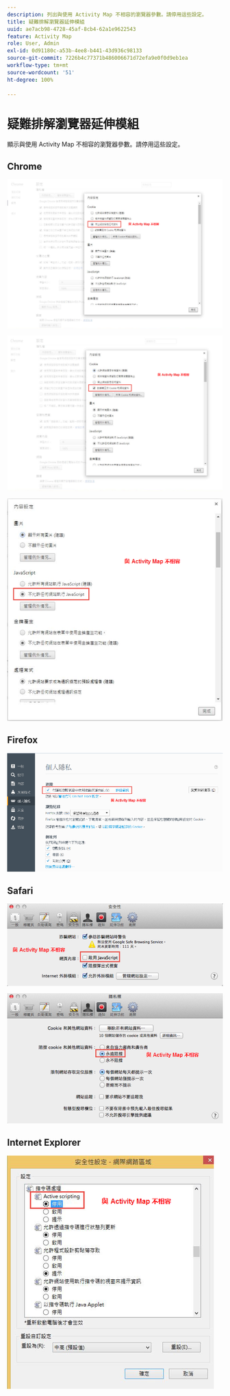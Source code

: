 ```yaml
---
description: 列出與使用 Activity Map 不相容的瀏覽器參數。請停用這些設定。
title: 疑難排解瀏覽器延伸模組
uuid: ae7acb98-4728-45af-8cb4-62a1e9622543
feature: Activity Map
role: User, Admin
exl-id: 0d91180c-a53b-4ee8-b441-43d936c98133
source-git-commit: 7226b4c77371b486006671d72efa9e0f0d9eb1ea
workflow-type: tm+mt
source-wordcount: '51'
ht-degree: 100%

---
```


# 疑難排解瀏覽器延伸模組

顯示與使用 Activity Map 不相容的瀏覽器參數。請停用這些設定。

## Chrome

![](assets/Chrome1.png)

![](assets/Chrome2.png)

![](assets/Chrome3.png)

## Firefox

![](assets/Firefox.png)

## Safari

![](assets/Safari1.png)

![](assets/Safari2.png)

## Internet Explorer

![](assets/IE1.png)
